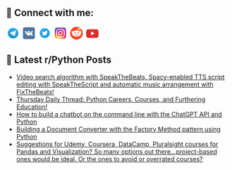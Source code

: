 ## 🔎 Connect with me:
[<img src="https://github.com/bullbesh/bullbesh/blob/main/images/Telegram.png" width="32" height="32" />](https://t.me/bullbesh)
[<img src="https://github.com/bullbesh/bullbesh/blob/main/images/VK.png" width="32" height="32" />](https://vk.com/bullbesh)
[<img src="https://github.com/bullbesh/bullbesh/blob/main/images/Twitter.png" width="32" height="32" />](https://twitter.com/bullbesh1)
[<img src="https://github.com/bullbesh/bullbesh/blob/main/images/Instagram.png" width="32" height="32" />](https://www.instagram.com/bullbesh)
[<img src="https://github.com/bullbesh/bullbesh/blob/main/images/Reddit.png" width="32" height="32" />](https://www.reddit.com/user/bullbesh)
[<img src="https://github.com/bullbesh/bullbesh/blob/main/images/YouTube.png" width="32" height="32" />](https://www.youtube.com/channel/UCtfjRs6uzgq5mfm8S06WTcg)

## 📕 Latest r/Python Posts
<!-- BLOG-POST-LIST:START -->
- [Video search algorithm with SpeakTheBeats, Spacy-enabled TTS script editing with SpeakTheScript and automatic music arrangement with FixTheBeats!](https://www.reddit.com/r/Python/comments/11frcfs/video_search_algorithm_with_speakthebeats/)
- [Thursday Daily Thread: Python Careers, Courses, and Furthering Education!](https://www.reddit.com/r/Python/comments/11fmm6e/thursday_daily_thread_python_careers_courses_and/)
- [How to build a chatbot on the command line with the ChatGPT API and Python](https://www.reddit.com/r/Python/comments/11fl9l8/how_to_build_a_chatbot_on_the_command_line_with/)
- [Building a Document Converter with the Factory Method pattern using Python](https://www.reddit.com/r/Python/comments/11fkqtz/building_a_document_converter_with_the_factory/)
- [Suggestions for Udemy, Coursera, DataCamp, Pluralsight courses for Pandas and Visualization? So many options out there...project-based ones would be ideal. Or the ones to avoid or overrated courses?](https://www.reddit.com/r/Python/comments/11fk8fe/suggestions_for_udemy_coursera_datacamp/)
<!-- BLOG-POST-LIST:END -->

